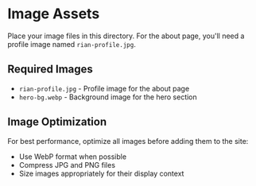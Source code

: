 # Image Assets

Place your image files in this directory. For the about page, you'll need a profile image named `rian-profile.jpg`.

## Required Images
- `rian-profile.jpg` - Profile image for the about page
- `hero-bg.webp` - Background image for the hero section

## Image Optimization
For best performance, optimize all images before adding them to the site:
- Use WebP format when possible
- Compress JPG and PNG files
- Size images appropriately for their display context
